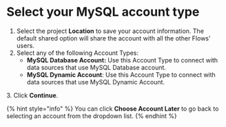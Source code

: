 # Select your MySQL account type

1. Select the project **Location** to save your account information. The default shared option will share the account with all the other Flows' users.
2. Select any of the following Account Types:&#x20;
   * **MySQL Database Account:** Use this Account Type to connect with data sources that use MySQL Database account.
   * **MySQL Dynamic Account**: Use this Account Type to connect with data sources that use MySQL Dynamic Account.

3\. Click **Continue**.

{% hint style="info" %}
You can click **Choose Account Later** to go back to selecting an account from the dropdown list.
{% endhint %}



